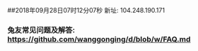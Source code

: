 ##2018年09月28日07时12分07秒 新址: 104.248.190.171
### 兔友常见问题及解答: https://github.com/wanggonging/d/blob/w/FAQ.md
